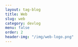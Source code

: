 ```yaml
---
layout: tag-blog
title: Web
slug: web
category: devlog
menu: false
order: 2
header-img: "/img/web-logo.png"
---
```

 